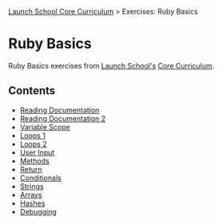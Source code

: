 [Launch School Core Curriculum][readme] >
Exercises: Ruby Basics

# Ruby Basics

Ruby Basics exercises from [Launch School's][launch-school] [Core Curriculum][core-curriculum].

## Contents

- [Reading Documentation][reading-documentation]
- [Reading Documentation 2][reading-documentation2]
- [Variable Scope][variable-scope]
- [Loops 1][loops1]
- [Loops 2][loops2]
- [User Input][user-input]
- [Methods][methods]
- [Return][return]
- [Conditionals][conditionals]
- [Strings][strings]
- [Arrays][arrays]
- [Hashes][hashes]
- [Debugging][debugging]

[arrays]: arrays.md
[conditionals]: conditionals.md
[debugging]: debugging.md
[hashes]: hashes.md
[loops1]: loops1.md
[loops2]: loops2.md
[methods]: methods.md
[reading-documentation]: reading-documentation.md
[reading-documentation2]: reading-documentation2.md
[readme]: /README.md
[return]: return.md
[strings]: strings.md
[user-input]: user-input.md
[variable-scope]: variable-scope.md
[core-curriculum]: https://launchschool.com/courses
[launch-school]: https://launchschool.com
